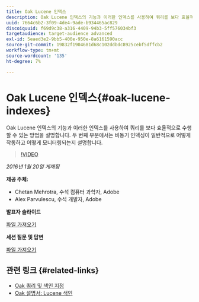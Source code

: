 ```yaml
---
title: Oak Lucene 인덱스
description: Oak Lucene 인덱스의 기능과 이러한 인덱스를 사용하여 쿼리를 보다 효율적으로 수행할 수 있는 방법을 설명합니다. 두 번째 부분에서는 비동기 인덱싱이 일반적으로 어떻게 작동하고 어떻게 모니터링되는지 설명합니다.
uuid: 7664c6b2-3f09-4de4-9ade-b934465ac829
discoiquuid: f69d9c38-a316-4409-94b3-5ff576034bf3
targetaudience: target-audience advanced
exl-id: 5eaed3e2-9bb5-400e-950e-8a6161590acc
source-git-commit: 19832f1904681d68c102ddbdc8925cebf5dffcb2
workflow-type: tm+mt
source-wordcount: '135'
ht-degree: 7%

---
```


# Oak Lucene 인덱스{#oak-lucene-indexes}

Oak Lucene 인덱스의 기능과 이러한 인덱스를 사용하여 쿼리를 보다 효율적으로 수행할 수 있는 방법을 설명합니다. 두 번째 부분에서는 비동기 인덱싱이 일반적으로 어떻게 작동하고 어떻게 모니터링되는지 설명합니다.

>[!VIDEO](https://video.tv.adobe.com/v/19303/?quality=9)

*2016년 1월 20일 게재됨*

**제공 주체:**

* Chetan Mehrotra, 수석 컴퓨터 과학자, Adobe
* Alex Parvulescu, 수석 개발자, Adobe

**발표자 슬라이드**

[파일 가져오기](assets/aem-gems-012016-oak-lucene-indexes-async-local.pdf)

**세션 질문 및 답변**

[파일 가져오기](assets/q-a-1-20-16-gem-session-oak-lucene-indexes.pdf)

## 관련 링크 {#related-links}

* [Oak 쿼리 및 색인 지정](https://docs.adobe.com/docs/en/aem/6-1/deploy/platform/queries-and-indexing.html)
* [Oak 설명서: Lucene 색인](https://jackrabbit.apache.org/oak/docs/query/lucene.html)